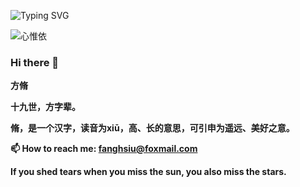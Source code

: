 ![Typing SVG](https://readme-typing-svg.demolab.com?font=Fira+Code&pause=1000&color=66CCFF&center=true&random=false&width=435&lines=Huafeng+Xiayun+Luoshui+Tianyi)

![心惟依](https://github-readme-stats.vercel.app/api?username=fanghsiu)

### Hi there 👋

**方脩**

**十九世，方字辈。**

**脩，是一个汉字，读音为xiū，高、长的意思，可引申为遥远、美好之意。**

**📫 How to reach me: fanghsiu@foxmail.com**

**If you shed tears when you miss the sun, you also miss the stars.**

<!--
**fangxiu0525/fangxiu0525** is a ✨ _special_ ✨ repository because its `README.md` (this file) appears on your GitHub profile.

Here are some ideas to get you started:

- 🔭 I’m currently working on ...
- 🌱 I’m currently learning ...
- 👯 I’m looking to collaborate on ...
- 🤔 I’m looking for help with ...
- 💬 Ask me about ...
- 📫 How to reach me: ...
- 😄 Pronouns: ...
- ⚡ Fun fact: ...
-->

<!--
- 👋 Hi, I’m @fanghsiu
- 👀 I’m interested in ...
- 🌱 I’m currently learning ...
- 💞️ I’m looking to collaborate on ...
- 📫 How to reach me ...
-->

<!---
fanghsiu/fanghsiu is a ✨ special ✨ repository because its `README.md` (this file) appears on your GitHub profile.
You can click the Preview link to take a look at your changes.
--->
